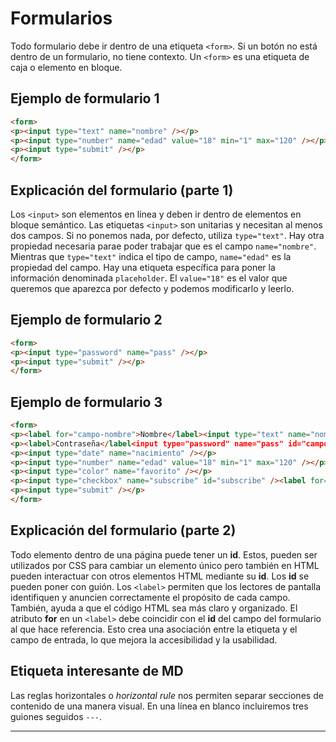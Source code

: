 # Formularios

Todo formulario debe ir dentro de una etiqueta `<form>`. Si un botón no está dentro de un formulario, no tiene contexto. Un `<form>` es una etiqueta de caja o elemento en bloque.

## Ejemplo de formulario 1

```html
<form>
<p><input type="text" name="nombre" /></p>
<p><input type="number" name="edad" value="18" min="1" max="120" /></p>
<p><input type="submit" /></p>
</form>
```

## Explicación del formulario (parte 1)

Los `<input>` son elementos en línea y deben ir dentro de elementos en bloque semántico. Las etiquetas `<input>` son unitarias y necesitan al menos dos campos. Si no ponemos nada, por defecto, utiliza `type="text"`. Hay otra propiedad necesaria parae poder trabajar que es el campo `name="nombre"`. Mientras que `type="text"` indica el tipo de campo, `name="edad"` es la propiedad del campo. Hay una etiqueta específica para poner la información denominada `placeholder`. El `value="18"` es el valor que queremos que aparezca por defecto y podemos modificarlo y leerlo.

## Ejemplo de formulario 2

```html
<form>
<p><input type="password" name="pass" /></p>
<p><input type="submit" /></p>
</form>
```

## Ejemplo de formulario 3

```html
<form>
<p><label for="campo-nombre">Nombre</label><input type="text" name="nombre" id="campo-nombre" /></p>
<p><label>Contraseña</label<input type="password" name="pass" id="campo-contraseña" /></p>
<p><input type="date" name="nacimiento" /></p>
<p><input type="number" name="edad" value="18" min="1" max="120" /></p>
<p><input type="color" name="favorito" /></p>
<p><input type="checkbox" name="subscribe" id="subscribe" /><label for="subscribe">Suscríbete para recibir un email semanal sobre Ciberseguridad</label></p>
<p><input type="submit" /></p>
</form>
```

## Explicación del formulario (parte 2)

Todo elemento dentro de una página puede tener un **id**. Estos, pueden ser utilizados por CSS para cambiar un elemento único pero también en HTML pueden interactuar con otros elementos HTML mediante su **id**. Los **id** se pueden poner con guión. Los `<label>` permiten que los lectores de pantalla identifiquen y anuncien correctamente el propósito de cada campo. También, ayuda a que el código HTML sea más claro y organizado. El atributo **for** en un `<label>` debe coincidir con el **id** del campo del formulario al que hace referencia. Esto crea una asociación entre la etiqueta y el campo de entrada, lo que mejora la accesibilidad y la usabilidad.

## Etiqueta interesante de MD

Las reglas horizontales o *horizontal rule* nos permiten separar secciones de contenido de una manera visual. En una línea en blanco incluiremos tres guiones seguidos `---`.

---
